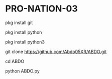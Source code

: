 # PRO-NATION-03

pkg install git 

pkg install python

pkg install python3

git clone https://github.com/Abdo05XR/ABDO.git

cd ABDO

python ABDO.py
